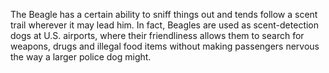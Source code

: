 The Beagle has a certain ability to sniff things out and tends follow a scent trail wherever it may lead him. In fact, Beagles are used as scent-detection dogs at U.S. airports, where their friendliness allows them to search for weapons, drugs and illegal food items without making passengers nervous the way a larger police dog might.
